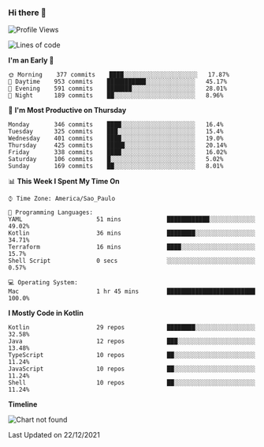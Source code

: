 ### Hi there 👋

<!--
**fernandonogueira/fernandonogueira** is a ✨ _special_ ✨ repository because its `README.md` (this file) appears on your GitHub profile.

Here are some ideas to get you started:

- 🔭 I’m currently working on ...
- 🌱 I’m currently learning ...
- 👯 I’m looking to collaborate on ...
- 🤔 I’m looking for help with ...
- 💬 Ask me about ...
- 📫 How to reach me: ...
- 😄 Pronouns: ...
- ⚡ Fun fact: ...
-->

<!--START_SECTION:waka-->
![Profile Views](http://img.shields.io/badge/Profile%20Views-1-blue)

![Lines of code](https://img.shields.io/badge/From%20Hello%20World%20I%27ve%20Written-329%20Thousand%20lines%20of%20code-blue)

**I'm an Early 🐤** 

```text
🌞 Morning    377 commits    ████░░░░░░░░░░░░░░░░░░░░░   17.87% 
🌆 Daytime    953 commits    ███████████░░░░░░░░░░░░░░   45.17% 
🌃 Evening    591 commits    ███████░░░░░░░░░░░░░░░░░░   28.01% 
🌙 Night      189 commits    ██░░░░░░░░░░░░░░░░░░░░░░░   8.96%

```
📅 **I'm Most Productive on Thursday** 

```text
Monday       346 commits    ████░░░░░░░░░░░░░░░░░░░░░   16.4% 
Tuesday      325 commits    ███░░░░░░░░░░░░░░░░░░░░░░   15.4% 
Wednesday    401 commits    ████░░░░░░░░░░░░░░░░░░░░░   19.0% 
Thursday     425 commits    █████░░░░░░░░░░░░░░░░░░░░   20.14% 
Friday       338 commits    ████░░░░░░░░░░░░░░░░░░░░░   16.02% 
Saturday     106 commits    █░░░░░░░░░░░░░░░░░░░░░░░░   5.02% 
Sunday       169 commits    ██░░░░░░░░░░░░░░░░░░░░░░░   8.01%

```


📊 **This Week I Spent My Time On** 

```text
⌚︎ Time Zone: America/Sao_Paulo

💬 Programming Languages: 
YAML                     51 mins             ████████████░░░░░░░░░░░░░   49.02% 
Kotlin                   36 mins             ████████░░░░░░░░░░░░░░░░░   34.71% 
Terraform                16 mins             ████░░░░░░░░░░░░░░░░░░░░░   15.7% 
Shell Script             0 secs              ░░░░░░░░░░░░░░░░░░░░░░░░░   0.57%

💻 Operating System: 
Mac                      1 hr 45 mins        █████████████████████████   100.0%

```

**I Mostly Code in Kotlin** 

```text
Kotlin                   29 repos            ████████░░░░░░░░░░░░░░░░░   32.58% 
Java                     12 repos            ███░░░░░░░░░░░░░░░░░░░░░░   13.48% 
TypeScript               10 repos            ██░░░░░░░░░░░░░░░░░░░░░░░   11.24% 
JavaScript               10 repos            ██░░░░░░░░░░░░░░░░░░░░░░░   11.24% 
Shell                    10 repos            ██░░░░░░░░░░░░░░░░░░░░░░░   11.24%

```


**Timeline**

![Chart not found](https://raw.githubusercontent.com/fernandonogueira/fernandonogueira/master/charts/bar_graph.png) 


 Last Updated on 22/12/2021
<!--END_SECTION:waka-->
